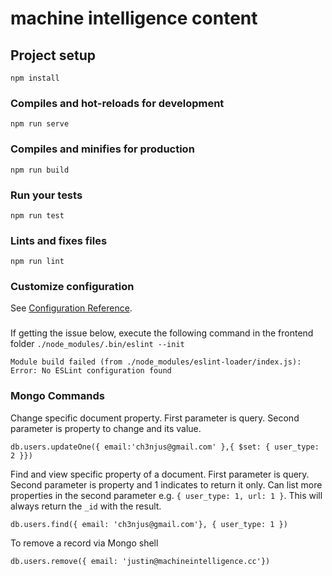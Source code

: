 # machine intelligence content

## Project setup
```
npm install
```

### Compiles and hot-reloads for development
```
npm run serve
```

### Compiles and minifies for production
```
npm run build
```

### Run your tests
```
npm run test
```

### Lints and fixes files
```
npm run lint
```

### Customize configuration
See [Configuration Reference](https://cli.vuejs.org/config/).


###
If getting the issue below, execute the following command in the frontend folder `./node_modules/.bin/eslint --init`
```
Module build failed (from ./node_modules/eslint-loader/index.js): 
Error: No ESLint configuration found
```

### Mongo Commands
Change specific document property. First parameter is query. Second parameter is property to change and its value.
```
db.users.updateOne({ email:'ch3njus@gmail.com' },{ $set: { user_type: 2 }})
```

Find and view specific property of a document. First parameter is query. Second parameter is property and 1 indicates to return it only. Can list more properties in the second parameter e.g. `{ user_type: 1, url: 1 }`. This will always return the `_id` with the result.
```
db.users.find({ email: 'ch3njus@gmail.com'}, { user_type: 1 })
```

To remove a record via Mongo shell
```
db.users.remove({ email: 'justin@machineintelligence.cc'})
```
